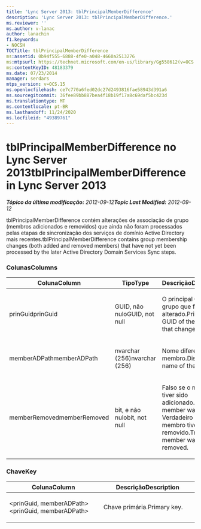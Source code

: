```yaml
---
title: 'Lync Server 2013: tblPrincipalMemberDifference'
description: 'Lync Server 2013: tblPrincipalMemberDifference.'
ms.reviewer: ''
ms.author: v-lanac
author: lanachin
f1.keywords:
- NOCSH
TOCTitle: tblPrincipalMemberDifference
ms:assetid: 0b94f555-6888-4fe0-a048-4660a2513276
ms:mtpsurl: https://technet.microsoft.com/en-us/library/Gg558612(v=OCS.15)
ms:contentKeyID: 48183379
ms.date: 07/23/2014
manager: serdars
mtps_version: v=OCS.15
ms.openlocfilehash: ce7c770a6fed02dc27d2493816fae58943d391a6
ms.sourcegitcommit: 36fee89bb887bea4f18b19f17a8c69daf5bc423d
ms.translationtype: MT
ms.contentlocale: pt-BR
ms.lasthandoff: 11/24/2020
ms.locfileid: "49389761"
---
```

# <a name="tblprincipalmemberdifference-in-lync-server-2013"></a><span data-ttu-id="fa61a-103">tblPrincipalMemberDifference no Lync Server 2013</span><span class="sxs-lookup"><span data-stu-id="fa61a-103">tblPrincipalMemberDifference in Lync Server 2013</span></span>

<div data-xmlns="http://www.w3.org/1999/xhtml">

<div class="topic" data-xmlns="http://www.w3.org/1999/xhtml" data-msxsl="urn:schemas-microsoft-com:xslt" data-cs="https://msdn.microsoft.com/">

<div data-asp="https://msdn2.microsoft.com/asp">



</div>

<div id="mainSection">

<div id="mainBody"><span data-ttu-id="fa61a-104">

<span> </span></span><span class="sxs-lookup"><span data-stu-id="fa61a-104">

<span> </span></span></span>

<span data-ttu-id="fa61a-105">_**Tópico da última modificação:** 2012-09-12_</span><span class="sxs-lookup"><span data-stu-id="fa61a-105">_**Topic Last Modified:** 2012-09-12_</span></span>

<span data-ttu-id="fa61a-106">tblPrincipalMemberDifference contém alterações de associação de grupo (membros adicionados e removidos) que ainda não foram processados pelas etapas de sincronização dos serviços de domínio Active Directory mais recentes.</span><span class="sxs-lookup"><span data-stu-id="fa61a-106">tblPrincipalMemberDifference contains group membership changes (both added and removed members) that have not yet been processed by the later Active Directory Domain Services Sync steps.</span></span>

### <a name="columns"></a><span data-ttu-id="fa61a-107">Colunas</span><span class="sxs-lookup"><span data-stu-id="fa61a-107">Columns</span></span>

<table>
<colgroup>
<col style="width: 33%" />
<col style="width: 33%" />
<col style="width: 33%" />
</colgroup>
<thead>
<tr class="header">
<th><span data-ttu-id="fa61a-108">Coluna</span><span class="sxs-lookup"><span data-stu-id="fa61a-108">Column</span></span></th>
<th><span data-ttu-id="fa61a-109">Tipo</span><span class="sxs-lookup"><span data-stu-id="fa61a-109">Type</span></span></th>
<th><span data-ttu-id="fa61a-110">Descrição</span><span class="sxs-lookup"><span data-stu-id="fa61a-110">Description</span></span></th>
</tr>
</thead>
<tbody>
<tr class="odd">
<td><p><span data-ttu-id="fa61a-111">prinGuid</span><span class="sxs-lookup"><span data-stu-id="fa61a-111">prinGuid</span></span></p></td>
<td><p><span data-ttu-id="fa61a-112">GUID, não nulo</span><span class="sxs-lookup"><span data-stu-id="fa61a-112">GUID, not null</span></span></p></td>
<td><p><span data-ttu-id="fa61a-113">O principal GUID do grupo que foi alterado.</span><span class="sxs-lookup"><span data-stu-id="fa61a-113">Principal GUID of the group that changed.</span></span></p></td>
</tr>
<tr class="even">
<td><p><span data-ttu-id="fa61a-114">memberADPath</span><span class="sxs-lookup"><span data-stu-id="fa61a-114">memberADPath</span></span></p></td>
<td><p><span data-ttu-id="fa61a-115">nvarchar (256)</span><span class="sxs-lookup"><span data-stu-id="fa61a-115">nvarchar (256)</span></span></p></td>
<td><p><span data-ttu-id="fa61a-116">Nome diferenciado do membro.</span><span class="sxs-lookup"><span data-stu-id="fa61a-116">Distinguished name of the member.</span></span></p></td>
</tr>
<tr class="odd">
<td><p><span data-ttu-id="fa61a-117">memberRemoved</span><span class="sxs-lookup"><span data-stu-id="fa61a-117">memberRemoved</span></span></p></td>
<td><p><span data-ttu-id="fa61a-118">bit, e não nulo</span><span class="sxs-lookup"><span data-stu-id="fa61a-118">bit, not null</span></span></p></td>
<td><p><span data-ttu-id="fa61a-119">Falso se o membro tiver sido adicionado.</span><span class="sxs-lookup"><span data-stu-id="fa61a-119">False if the member was added.</span></span> <span data-ttu-id="fa61a-120">Verdadeiro se o membro tiver sido removido.</span><span class="sxs-lookup"><span data-stu-id="fa61a-120">True if the member was removed.</span></span></p></td>
</tr>
</tbody>
</table>


### <a name="key"></a><span data-ttu-id="fa61a-121">Chave</span><span class="sxs-lookup"><span data-stu-id="fa61a-121">Key</span></span>

<table>
<colgroup>
<col style="width: 50%" />
<col style="width: 50%" />
</colgroup>
<thead>
<tr class="header">
<th><span data-ttu-id="fa61a-122">Coluna</span><span class="sxs-lookup"><span data-stu-id="fa61a-122">Column</span></span></th>
<th><span data-ttu-id="fa61a-123">Descrição</span><span class="sxs-lookup"><span data-stu-id="fa61a-123">Description</span></span></th>
</tr>
</thead>
<tbody>
<tr class="odd">
<td><p><span data-ttu-id="fa61a-124">&lt;prinGuid, memberADPath&gt;</span><span class="sxs-lookup"><span data-stu-id="fa61a-124">&lt;prinGuid, memberADPath&gt;</span></span></p></td>
<td><p><span data-ttu-id="fa61a-125">Chave primária.</span><span class="sxs-lookup"><span data-stu-id="fa61a-125">Primary key.</span></span></p></td>
</tr>
</tbody>
</table><span data-ttu-id="fa61a-126">


</div>

<span> </span>

</div>

</div>

</span><span class="sxs-lookup"><span data-stu-id="fa61a-126">


</div>

<span> </span>

</div>

</div>

</span></span></div>

